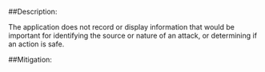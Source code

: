 ##Description:

The application does not record or display information that would be important for identifying the source or nature of an attack, or determining if an action is safe.



##Mitigation:
